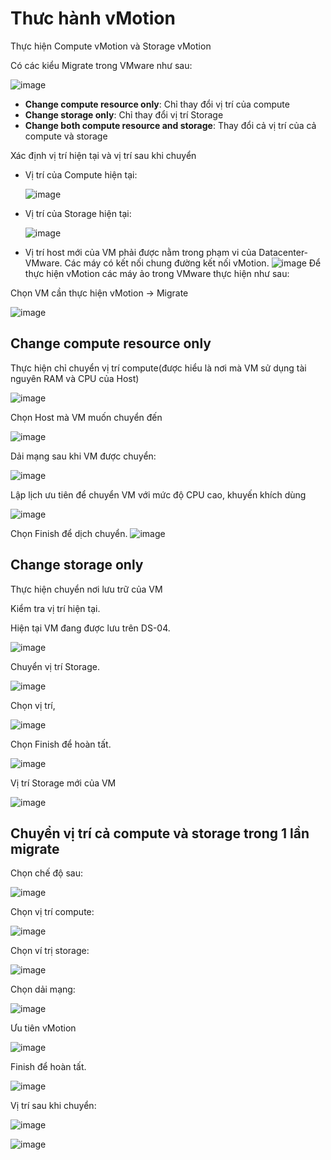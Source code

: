 # Thưc hành vMotion
 Thực hiện Compute vMotion và Storage vMotion

Có các kiểu Migrate trong VMware như sau:

![image](/images/Screenshot_333.png)
* **Change compute resource only**: Chỉ thay đổi vị trí của compute
* **Change storage only**: Chỉ thay đổi vị trí Storage
* **Change both compute resource and storage**: Thay đổi cả vị trí của cả compute và storage

Xác định vị trí hiện tại và vị trí sau khi chuyển

* Vị trí của Compute hiện tại:

    ![image](/images/Screenshot_335.png)

* Vị trí của Storage hiện tại:

    ![image](/images/Screenshot_336.png)

* Vị trí host mới của VM phải được nằm trong phạm vi của Datacenter-VMware. Các máy có kết nối chung đường kết nối vMotion. 
    ![image](/images/Screenshot_337.png)
Để thực hiện vMotion các máy ảo trong VMware thực hiện như sau:

Chọn VM cần thực hiện vMotion -> Migrate

![image](/images/Screenshot_334.png)


## Change compute resource only
Thực hiện chỉ chuyển vị trí compute(được hiểu là nơi mà VM sử dụng tài nguyên RAM và CPU của Host)

![image](/images/Screenshot_333.png)

Chọn Host mà VM muốn chuyển đến

![image](/images/Screenshot_338.png)

Dải mạng sau khi VM được chuyển:

![image](/images/Screenshot_339.png)

Lập lịch ưu tiên để chuyển VM với mức độ CPU cao, khuyến khích dùng

![image](/images/Screenshot_340.png)

Chọn Finish để dịch chuyển.
![image](/images/Screenshot_341.png)
## Change storage only
Thực hiện chuyển nơi lưu trữ của VM

Kiểm tra vị trí hiện tại.

Hiện tại VM đang được lưu trên DS-04.

![image](/images/Screenshot_342.png)

Chuyển vị trí Storage.

![image](/images/Screenshot_343.png)

Chọn vị trí,

![image](/images/Screenshot_344.png)

Chọn Finish để hoàn tất.

![image](/images/Screenshot_345.png)

Vị trí Storage mới của VM

![image](/images/Screenshot_346.png)

## Chuyển vị trí cả compute và storage trong 1 lần migrate
Chọn chế độ sau:

![image](/images/Screenshot_347.png)

Chọn vị trí compute:

![image](/images/Screenshot_348.png)

Chọn ví trị storage:

![image](/images/Screenshot_349.png)

Chọn dải mạng:

![image](/images/Screenshot_350.png)

Ưu tiên vMotion

![image](/images/Screenshot_351.png)

Finish để hoàn tất.

![image](/images/Screenshot_352.png)

Vị trí sau khi chuyển:

![image](/images/Screenshot_354.png)

![image](/images/Screenshot_353.png)
